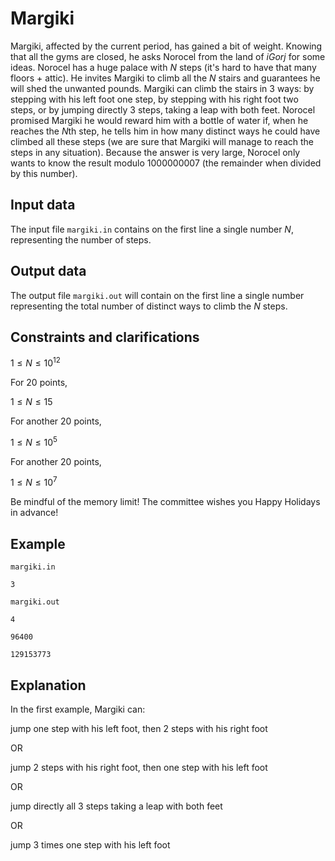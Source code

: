 # Margiki

Margiki, affected by the current period, has gained a bit of weight. Knowing that all the gyms are closed, he asks Norocel from the land of $iGorj$ for some ideas. Norocel has a huge palace with $N$ steps (it's hard to have that many floors $+$ attic). He invites Margiki to climb all the $N$ stairs and guarantees he will shed the unwanted pounds. Margiki can climb the stairs in $3$ ways: by stepping with his left foot one step, by stepping with his right foot two steps, or by jumping directly $3$ steps, taking a leap with both feet. Norocel promised Margiki he would reward him with a bottle of water if, when he reaches the $N$th step, he tells him in how many distinct ways he could have climbed all these steps (we are sure that Margiki will manage to reach the steps in any situation). Because the answer is very large, Norocel only wants to know the result modulo $1 000 000 007$ (the remainder when divided by this number).

## Input data

The input file `margiki.in` contains on the first line a single number $N$, representing the number of steps.

## Output data

The output file `margiki.out` will contain on the first line a single number representing the total number of distinct ways to climb the $N$ steps.

## Constraints and clarifications

$1 \leq N \leq 10^{12}$

For $20$ points,

$1 \leq N \leq 15$

For another $20$ points,

$1 \leq N \leq 10^{5}$

For another $20$ points,

$1 \leq N \leq 10^{7}$

Be mindful of the memory limit! The committee wishes you Happy Holidays in advance!

## Example

`margiki.in`

`3`

`margiki.out`

`4`

`96400`

`129153773`

## Explanation

In the first example, Margiki can:

jump one step with his left foot, then $2$ steps with his right foot

OR

jump $2$ steps with his right foot, then one step with his left foot

OR

jump directly all $3$ steps taking a leap with both feet

OR

jump $3$ times one step with his left foot